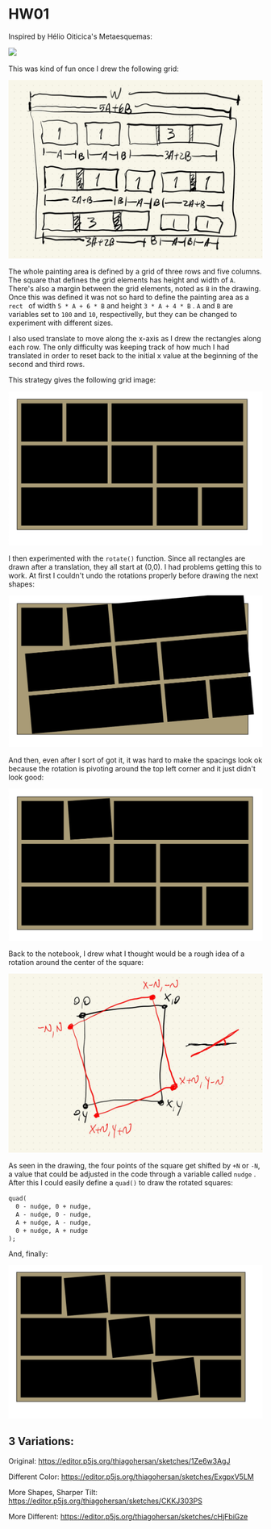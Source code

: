 # HW01

Inspired by Hélio Oiticica's Metaesquemas:

![](https://d3swacfcujrr1g.cloudfront.net/img/uploads/2000/01/013302129129.jpg)


This was kind of fun once I drew the following grid:

![](./imgs/HW01_00.jpg)

The whole painting area is defined by a grid of three rows and five columns. The square that defines the grid elements has height and width of `A`. There's also a margin between the grid elements, noted as `B` in the drawing. Once this was defined it was not so hard to define the painting area as a `rect ` of width `5 * A + 6 * B` and height `3 * A + 4 * B` . `A` and `B` are variables set to `100` and `10`, respectivelly, but they can be changed to experiment with different sizes.

I also used translate to move along the x-axis as I drew the rectangles along each row. The only difficulty was keeping track of how much I had translated in order to reset back to the initial x value at the beginning of the second and third rows.

This strategy gives the following grid image:

![](./imgs/HW01_02.png)

I then experimented with the `rotate()` function. Since all rectangles are drawn after a translation, they all start at (0,0). I had problems getting this to work. At first I couldn't undo the rotations properly before drawing the next shapes:

![](./imgs/HW01_04.png)

And then, even after I sort of got it, it was hard to make the spacings look ok because the rotation is pivoting around the top left corner and it just didn't look good:

![](./imgs/HW01_03.png)

Back to the notebook, I drew what I thought would be a rough idea of a rotation around the center of the square:

![](./imgs/HW01_01.jpg)

As seen in the drawing, the four points of the square get shifted by `+N` or `-N`, a value that could be adjusted in the code through a variable called `nudge` . After this I could easily define a `quad()` to draw the rotated squares:

```
quad(
  0 - nudge, 0 + nudge,
  A - nudge, 0 - nudge,
  A + nudge, A - nudge,
  0 + nudge, A + nudge
);
```

And, finally:

![](./imgs/HW01_05.png)


## 3 Variations:

Original: https://editor.p5js.org/thiagohersan/sketches/1Ze6w3AgJ

Different Color: https://editor.p5js.org/thiagohersan/sketches/ExgpxV5LM

More Shapes, Sharper Tilt: https://editor.p5js.org/thiagohersan/sketches/CKKJ303PS

More Different: https://editor.p5js.org/thiagohersan/sketches/cHjFbiGze
